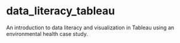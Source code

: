 # data_literacy_tableau
An introduction to data literacy and visualization in Tableau using an environmental health case study.
